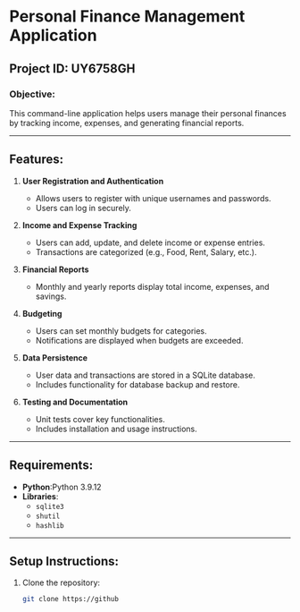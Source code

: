 # Personal Finance Management Application

## Project ID: UY6758GH

### Objective:
This command-line application helps users manage their personal finances by tracking income, expenses, and generating financial reports.

---

## Features:
1. **User Registration and Authentication**  
   - Allows users to register with unique usernames and passwords.  
   - Users can log in securely.

2. **Income and Expense Tracking**  
   - Users can add, update, and delete income or expense entries.  
   - Transactions are categorized (e.g., Food, Rent, Salary, etc.).

3. **Financial Reports**  
   - Monthly and yearly reports display total income, expenses, and savings.

4. **Budgeting**  
   - Users can set monthly budgets for categories.  
   - Notifications are displayed when budgets are exceeded.

5. **Data Persistence**  
   - User data and transactions are stored in a SQLite database.  
   - Includes functionality for database backup and restore.

6. **Testing and Documentation**  
   - Unit tests cover key functionalities.  
   - Includes installation and usage instructions.

---

## Requirements:
- **Python**:Python 3.9.12  
- **Libraries**:  
  - `sqlite3`  
  - `shutil`  
  - `hashlib`

---

## Setup Instructions:

1. Clone the repository:
   ```bash
   git clone https://github
